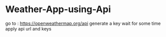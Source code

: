 # Weather-App-using-Api

go to : https://openweathermap.org/api
generate a key 
wait for some time 
apply api url and keys
